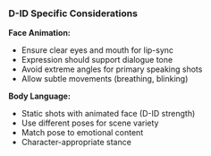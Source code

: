 ### D-ID Specific Considerations

**Face Animation:**

- Ensure clear eyes and mouth for lip-sync
- Expression should support dialogue tone
- Avoid extreme angles for primary speaking shots
- Allow subtle movements (breathing, blinking)

**Body Language:**

- Static shots with animated face (D-ID strength)
- Use different poses for scene variety
- Match pose to emotional content
- Character-appropriate stance
